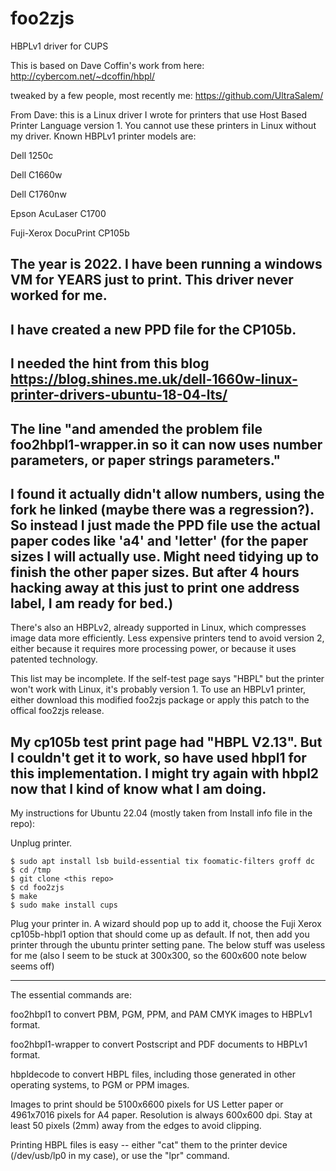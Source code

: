 # foo2zjs
HBPLv1  driver for CUPS

This is based on Dave Coffin's work from here:
http://cybercom.net/~dcoffin/hbpl/

tweaked by a few people, most recently me: https://github.com/UltraSalem/

From Dave:
this is a Linux driver I wrote for printers that use Host Based Printer Language version 1. You cannot use these printers in Linux without my driver. Known HBPLv1 printer models are:

Dell 1250c

Dell C1660w

Dell C1760nw

Epson AcuLaser C1700

Fuji-Xerox DocuPrint CP105b
## The year is 2022. I have been running a windows VM for YEARS just to print. This driver never worked for me.
## I have created a new PPD file for the CP105b.
## I needed the hint from this blog https://blog.shines.me.uk/dell-1660w-linux-printer-drivers-ubuntu-18-04-lts/
## The line "and amended the problem file foo2hbpl1-wrapper.in so it can now uses number parameters, or paper strings parameters."
## I found it actually didn't allow numbers, using the fork he linked (maybe there was a regression?). So instead I just made the PPD file use the actual paper codes like 'a4' and 'letter' (for the paper sizes I will actually use. Might need tidying up to finish the other paper sizes. But after 4 hours hacking away at this just to print one address label, I am ready for bed.)

There's also an HBPLv2, already supported in Linux, which compresses image data more efficiently. Less expensive printers tend to avoid version 2, either because it requires more processing power, or because it uses patented technology.

This list may be incomplete. If the self-test page says "HBPL" but the printer won't work with Linux, it's probably version 1. To use an HBPLv1 printer, either download this modified foo2zjs package or apply this patch to the offical foo2zjs release.

## My cp105b test print page had "HBPL V2.13". But I couldn't get it to work, so have used hbpl1 for this implementation. I might try again with hbpl2 now that I kind of know what I am doing.

My instructions for Ubuntu 22.04 (mostly taken from Install info file in the repo):

Unplug printer.
```
$ sudo apt install lsb build-essential tix foomatic-filters groff dc
$ cd /tmp
$ git clone <this repo>
$ cd foo2zjs
$ make
$ sudo make install cups
```
Plug your printer in. A wizard should pop up to add it, choose the Fuji Xerox cp105b-hbpl1 option that should come up as default. If not, then add you printer through the ubuntu printer setting pane. The below stuff was useless for me (also I seem to be stuck at 300x300, so the 600x600 note below seems off)

-----
The essential commands are:

foo2hbpl1 to convert PBM, PGM, PPM, and PAM CMYK images to HBPLv1 format.

foo2hbpl1-wrapper to convert Postscript and PDF documents to HBPLv1 format.

hbpldecode to convert HBPL files, including those generated in other operating systems, to PGM or PPM images.

Images to print should be 5100x6600 pixels for US Letter paper or 4961x7016 pixels for A4 paper. Resolution is always 600x600 dpi. Stay at least 50 pixels (2mm) away from the edges to avoid clipping.


Printing HBPL files is easy -- either "cat" them to the printer device (/dev/usb/lp0 in my case), or use the "lpr" command.
